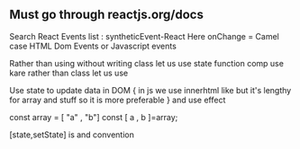 ## Must go through reactjs.org/docs

Search React Events list : syntheticEvent-React 
	Here onChange = Camel case 
HTML Dom Events or Javascript events 

Rather than using without writing class let us use state 
function comp use kare rather than class let us use

Use state 
to update data in DOM { in js we use innerhtml like but it's lengthy for array and stuff so it is more preferable }
and use effect 

const array = [ "a" , "b"]
const [ a , b ]=array; 
<!-- destructuring the array -->

[state,setState] is and convention 

